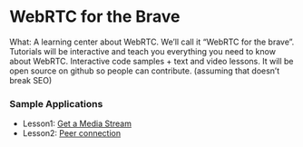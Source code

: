 # WebRTC for the Brave

What: A learning center about WebRTC. We’ll call it “WebRTC for the brave”. Tutorials will be interactive and teach you everything you need to know about WebRTC. Interactive code samples + text and video lessons. It will be open source on github so people can contribute. (assuming that doesn’t break SEO)

### Sample Applications

- Lesson1: [Get a Media Stream](https://getstream.github.io/webrtc-for-the-brave/lesson01/index.html)
- Lesson2: [Peer connection](https://getstream.github.io/webrtc-for-the-brave/lesson02/index.html)
